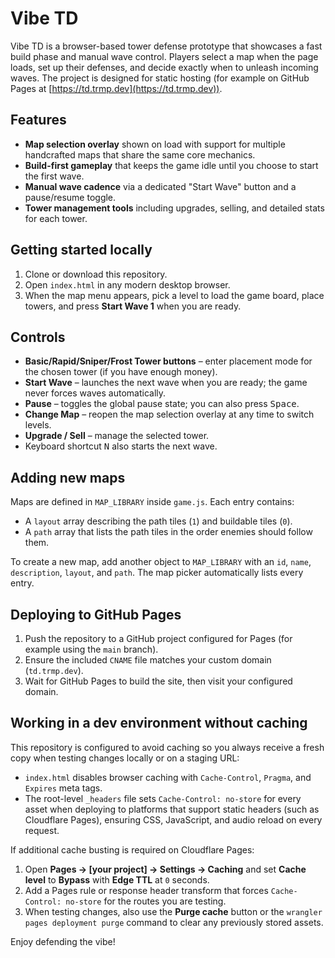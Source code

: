 # Vibe TD

Vibe TD is a browser-based tower defense prototype that showcases a fast build phase and manual wave control. Players select a map when the page loads, set up their defenses, and decide exactly when to unleash incoming waves. The project is designed for static hosting (for example on GitHub Pages at [https://td.trmp.dev](https://td.trmp.dev)).

## Features
- **Map selection overlay** shown on load with support for multiple handcrafted maps that share the same core mechanics.
- **Build-first gameplay** that keeps the game idle until you choose to start the first wave.
- **Manual wave cadence** via a dedicated "Start Wave" button and a pause/resume toggle.
- **Tower management tools** including upgrades, selling, and detailed stats for each tower.

## Getting started locally
1. Clone or download this repository.
2. Open `index.html` in any modern desktop browser.
3. When the map menu appears, pick a level to load the game board, place towers, and press **Start Wave 1** when you are ready.

## Controls
- **Basic/Rapid/Sniper/Frost Tower buttons** – enter placement mode for the chosen tower (if you have enough money).
- **Start Wave** – launches the next wave when you are ready; the game never forces waves automatically.
- **Pause** – toggles the global pause state; you can also press <kbd>Space</kbd>.
- **Change Map** – reopen the map selection overlay at any time to switch levels.
- **Upgrade / Sell** – manage the selected tower.
- Keyboard shortcut <kbd>N</kbd> also starts the next wave.

## Adding new maps
Maps are defined in `MAP_LIBRARY` inside `game.js`. Each entry contains:
- A `layout` array describing the path tiles (`1`) and buildable tiles (`0`).
- A `path` array that lists the path tiles in the order enemies should follow them.

To create a new map, add another object to `MAP_LIBRARY` with an `id`, `name`, `description`, `layout`, and `path`. The map picker automatically lists every entry.

## Deploying to GitHub Pages
1. Push the repository to a GitHub project configured for Pages (for example using the `main` branch).
2. Ensure the included `CNAME` file matches your custom domain (`td.trmp.dev`).
3. Wait for GitHub Pages to build the site, then visit your configured domain.

## Working in a dev environment without caching
This repository is configured to avoid caching so you always receive a fresh copy when testing changes locally or on a staging URL:

- `index.html` disables browser caching with `Cache-Control`, `Pragma`, and `Expires` meta tags.
- The root-level `_headers` file sets `Cache-Control: no-store` for every asset when deploying to platforms that support static headers (such as Cloudflare Pages), ensuring CSS, JavaScript, and audio reload on every request.

If additional cache busting is required on Cloudflare Pages:

1. Open **Pages → [your project] → Settings → Caching** and set **Cache level** to **Bypass** with **Edge TTL** at `0` seconds.
2. Add a Pages rule or response header transform that forces `Cache-Control: no-store` for the routes you are testing.
3. When testing changes, also use the **Purge cache** button or the `wrangler pages deployment purge` command to clear any previously stored assets.

Enjoy defending the vibe!
